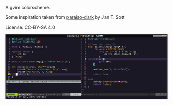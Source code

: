 A gvim colorscheme.

Some inspiration taken from
[paraiso-dark](https://github.com/idleberg/atom-paraiso-dark)
by Jan T. Sott

License: CC-BY-SA 4.0

![Screenshot](screenshot.png)
